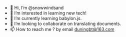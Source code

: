 - 👋 Hi, I’m @snowwindsand
- 👀 I’m interested in learning new tech!
- 🌱 I’m currently learning babylon.js.
- 💞️ I’m looking to collaborate on translating documents.
- 📫 How to reach me ? by email duningbt@163.com

<!---
snowwindsand/snowwindsand is a ✨ special ✨ repository because its `README.md` (this file) appears on your GitHub profile.
You can click the Preview link to take a look at your changes.
--->
